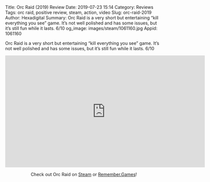 Title: Orc Raid (2019) Review
Date: 2019-07-23 15:14
Category: Reviews
Tags: orc raid, positive review, steam, action, video
Slug: orc-raid-2019
Author: Hexadigital
Summary: Orc Raid is a very short but entertaining “kill everything you see” game. It’s not well polished and has some issues, but it’s still fun while it lasts. 6/10
og_image: images/steam/1061160.jpg
Appid: 1061160

Orc Raid is a very short but entertaining “kill everything you see” game. It’s not well polished and has some issues, but it’s still fun while it lasts. 6/10

<center><iframe src="https://www.youtube.com/embed/3iLyP4s2LWY?feature=oembed" allow="accelerometer; autoplay; encrypted-media; gyroscope; picture-in-picture" width="640" height="360" frameborder="0"></iframe>

Check out Orc Raid on [Steam](https://store.steampowered.com/app/1061160/?curator_clanid=34633900) or [Remember.Games](https://remember.games/game/6015/)!</center>
